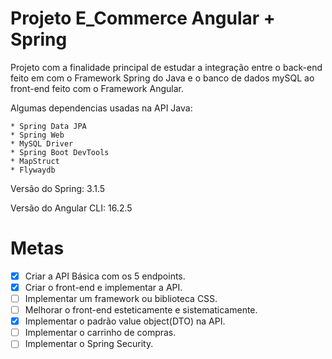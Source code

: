 # Projeto E_Commerce Angular + Spring 

Projeto com a finalidade principal de estudar a integração entre o back-end feito em com o Framework Spring do Java e o banco de dados mySQL ao front-end feito com o Framework Angular.

Algumas dependencias usadas na API Java:
    
    * Spring Data JPA
    * Spring Web
    * MySQL Driver
    * Spring Boot DevTools
    * MapStruct
    * Flywaydb

Versão do Spring: 3.1.5

Versão do Angular CLI: 16.2.5

# Metas

- [X] Criar a API Básica com os 5 endpoints.
- [X] Criar o front-end e implementar a API.
- [ ] Implementar um framework ou biblioteca CSS.
- [ ] Melhorar o front-end esteticamente e sistematicamente.
- [X] Implementar o padrão value object(DTO) na API.
- [ ] Implementar o carrinho de compras.
- [ ] Implementar o Spring Security.
